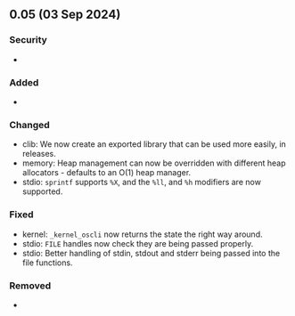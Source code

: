 ## 0.05 (03 Sep 2024)

### Security
- 

### Added
- 

### Changed
- clib: We now create an exported library that can be used more easily, in releases.
- memory: Heap management can now be overridden with different heap allocators - defaults to an O(1) heap manager.
- stdio: `sprintf` supports `%X`, and the `%ll`, and `%h` modifiers are now supported.

### Fixed
- kernel: `_kernel_oscli` now returns the state the right way around.
- stdio: `FILE` handles now check they are being passed properly.
- stdio: Better handling of stdin, stdout and stderr being passed into the file functions.

### Removed
- 
